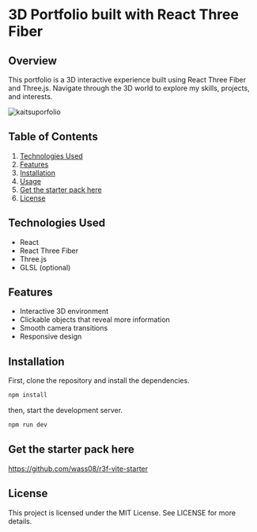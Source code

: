 # 3D Portfolio built with React Three Fiber

## Overview

This portfolio is a 3D interactive experience built using React Three Fiber and Three.js. Navigate through the 3D world to explore my skills, projects, and interests.

![kaitsuporfolio](https://github.com/pchuchat/pchuchat-r3f-porfolio-3d/assets/84800814/6884c5ce-a3a8-4726-b55b-48f540f23f3b)

## Table of Contents

1. [Technologies Used](#technologies-used)
2. [Features](#features)
3. [Installation](#installation)
4. [Usage](#usage)
5. [Get the starter pack here](#Getthestarterpackhere)
6. [License](#license)

## Technologies Used

- React
- React Three Fiber
- Three.js
- GLSL (optional)

## Features

- Interactive 3D environment
- Clickable objects that reveal more information
- Smooth camera transitions
- Responsive design

## Installation

First, clone the repository and install the dependencies.

```bash
npm install
````

then, start the development server.

```bash
npm run dev
````

## Get the starter pack here
https://github.com/wass08/r3f-vite-starter

## License
This project is licensed under the MIT License. See LICENSE for more details.
